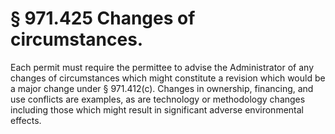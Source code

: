 # § 971.425   Changes of circumstances.

Each permit must require the permittee to advise the Administrator of any changes of circumstances which might constitute a revision which would be a major change under § 971.412(c). Changes in ownership, financing, and use conflicts are examples, as are technology or methodology changes including those which might result in significant adverse environmental effects. 




